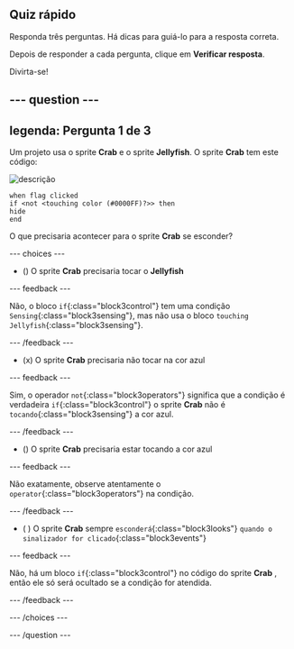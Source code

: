## Quiz rápido

Responda três perguntas. Há dicas para guiá-lo para a resposta correta.

Depois de responder a cada pergunta, clique em **Verificar resposta**.

Divirta-se!

--- question ---
---
legenda: Pergunta 1 de 3
---

Um projeto usa o sprite **Crab** e o sprite **Jellyfish**. O sprite **Crab** tem este código:

![descrição](images/crab-icon.png)

```blocks3
when flag clicked
if <not <touching color (#0000FF)?>> then
hide
end
```

O que precisaria acontecer para o sprite **Crab** se esconder?

--- choices ---

- () O sprite **Crab** precisaria tocar o **Jellyfish**

 --- feedback ---

 Não, o bloco `if`{:class="block3control"} tem uma condição `Sensing`{:class="block3sensing"}, mas não usa o bloco `touching Jellyfish`{:class="block3sensing"}.

 --- /feedback ---

- (x) O sprite **Crab** precisaria não tocar na cor azul

 --- feedback ---

Sim, o operador `not`{:class="block3operators"} significa que a condição é verdadeira `if`{:class="block3control"} o sprite **Crab** não é `tocando`{:class="block3sensing"} a cor azul.

 --- /feedback ---

- () O sprite **Crab** precisaria estar tocando a cor azul

 --- feedback ---

 Não exatamente, observe atentamente o `operator`{:class="block3operators"} na condição.

 --- /feedback ---

- ( ) O sprite **Crab** sempre `esconderá`{:class="block3looks"} `quando o sinalizador for clicado`{:class="block3events"}

 --- feedback ---

 Não, há um bloco `if`{:class="block3control"} no código do sprite **Crab** , então ele só será ocultado se a condição for atendida.

 --- /feedback ---

--- /choices ---

--- /question ---

